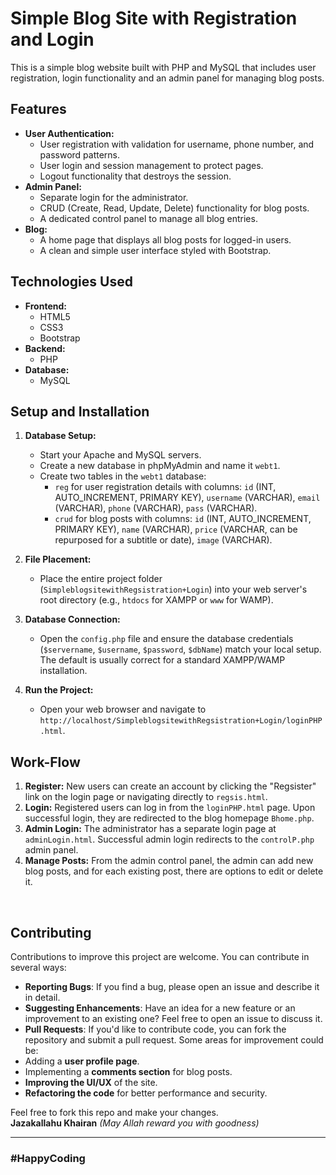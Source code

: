 # Simple Blog Site with Registration and Login

This is a simple blog website built with PHP and MySQL that includes user registration, login functionality and an admin panel for managing blog posts.

## Features

* **User Authentication:**
    * User registration with validation for username, phone number, and password patterns.
    * User login and session management to protect pages.
    * Logout functionality that destroys the session.
* **Admin Panel:**
    * Separate login for the administrator.
    * CRUD (Create, Read, Update, Delete) functionality for blog posts.
    * A dedicated control panel to manage all blog entries.
* **Blog:**
    * A home page that displays all blog posts for logged-in users.
    * A clean and simple user interface styled with Bootstrap.

## Technologies Used

* **Frontend:**
    * HTML5
    * CSS3
    * Bootstrap
* **Backend:**
    * PHP
* **Database:**
    * MySQL

## Setup and Installation

1.  **Database Setup:**
    * Start your Apache and MySQL servers.
    * Create a new database in phpMyAdmin and name it `webt1`.
    * Create two tables in the `webt1` database:
        * `reg` for user registration details with columns: `id` (INT, AUTO\_INCREMENT, PRIMARY KEY), `username` (VARCHAR), `email` (VARCHAR), `phone` (VARCHAR), `pass` (VARCHAR).
        * `crud` for blog posts with columns: `id` (INT, AUTO\_INCREMENT, PRIMARY KEY), `name` (VARCHAR), `price` (VARCHAR, can be repurposed for a subtitle or date), `image` (VARCHAR).

2.  **File Placement:**
    * Place the entire project folder (`SimpleblogsitewithRegsistration+Login`) into your web server's root directory (e.g., `htdocs` for XAMPP or `www` for WAMP).

3.  **Database Connection:**
    * Open the `config.php` file and ensure the database credentials (`$servername`, `$username`, `$password`, `$dbName`) match your local setup. The default is usually correct for a standard XAMPP/WAMP installation.

4.  **Run the Project:**
    * Open your web browser and navigate to `http://localhost/SimpleblogsitewithRegsistration+Login/loginPHP.html`.

## Work-Flow

1.  **Register:** New users can create an account by clicking the "Regsister" link on the login page or navigating directly to `regsis.html`.
2.  **Login:** Registered users can log in from the `loginPHP.html` page. Upon successful login, they are redirected to the blog homepage `Bhome.php`.
3.  **Admin Login:** The administrator has a separate login page at `adminLogin.html`. Successful admin login redirects to the `controlP.php` admin panel.
4.  **Manage Posts:** From the admin control panel, the admin can add new blog posts, and for each existing post, there are options to edit or delete it.


<br> 

## Contributing

Contributions to improve this project are welcome. You can contribute in several ways:

- **Reporting Bugs**: If you find a bug, please open an issue and describe it in detail.
- **Suggesting Enhancements**: Have an idea for a new feature or an improvement to an existing one? Feel free to open an issue to discuss it.
- **Pull Requests**: If you'd like to contribute code, you can fork the repository and submit a pull request. Some areas for improvement could be:
- Adding a **user profile page**.
- Implementing a **comments section** for blog posts.
- **Improving the UI/UX** of the site.
- **Refactoring the code** for better performance and security.

Feel free to fork this repo and make your changes. <br>
**Jazakallahu Khairan** *(May Allah reward you with goodness)*



---

### #HappyCoding
